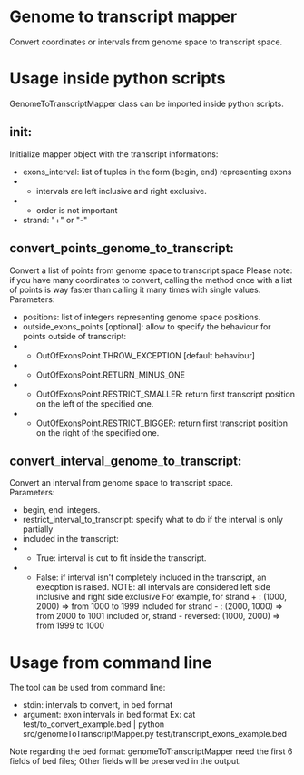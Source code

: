 # Genome to transcript mapper
Convert coordinates or intervals from genome space to transcript space.
    
# Usage inside python scripts
GenomeToTranscriptMapper class can be imported inside python scripts.
## __init__:
Initialize mapper object with the transcript informations:
* exons_interval: list of tuples in the form (begin, end) representing exons
* * intervals are left inclusive and right exclusive.
* * order is not important
* strand: "+" or "-"
    
## convert_points_genome_to_transcript:
Convert a list of points from genome space to transcript space
Please note: if you have many coordinates to convert, calling the method once with a list of points is way faster than calling it many times with single values.
Parameters:
* positions: list of integers representing genome space positions.
* outside_exons_points [optional]: allow to specify the behaviour for points outside of transcript:
* * OutOfExonsPoint.THROW_EXCEPTION [default behaviour]
* * OutOfExonsPoint.RETURN_MINUS_ONE
* * OutOfExonsPoint.RESTRICT_SMALLER: return first transcript position on the left of the specified one.
* * OutOfExonsPoint.RESTRICT_BIGGER: return first transcript position on the right of the specified one.

## convert_interval_genome_to_transcript:
Convert an interval from genome space to transcript space.  
Parameters:
* begin, end: integers.
* restrict_interval_to_transcript: specify what to do if the interval is only partially
*   included in the transcript:
* * True: interval is cut to fit inside the transcript.
* * False: if interval isn't completely included in the transcript, an execption is raised.
NOTE: all intervals are considered left side inclusive and right side exclusive
For example, for strand + : (1000, 2000) => from 1000 to 1999 included
for strand - : (2000, 1000) => from 2000 to 1001 included
or, strand - reversed: (1000, 2000) => from 1999 to 1000


# Usage from command line
The tool can be used from command line:
* stdin: intervals to convert, in bed format
* argument: exon intervals in bed format
Ex: cat test/to_convert_example.bed | python src/genomeToTranscriptMapper.py test/transcript_exons_example.bed

Note regarding the bed format:
genomeToTranscriptMapper need the first 6 fields of bed files; Other fields will be preserved in the output.